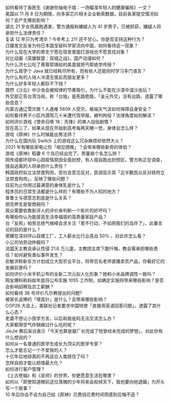 如何看待丁香医生《谢谢你抽电子烟：一场瞄准年轻人的健康骗局》一文？  
美国以 11 月 8 日为期限，向多家芯片相关企业勒索数据，目前各家提交情况如何？会产生哪些影响？  
湖北 21 岁女孩晨跑遇害，警方通报称嫌疑人为 41 岁男子，已被抓获，嫌疑人将承担什么法律责任？  
复读 12 年只为考清华？今年考上 211 还不甘心。你是否支持这种行为？  
日媒发文反省为何日本国宝级科学家流向中国，如何看待这一现象？  
为什么现在大学的男生宁愿在宿舍里面打游戏也不愿意找对象？  
对比动画《英雄联盟：双城之战》，国产动漫如何？  
为什么洪七公吃了黄蓉郭靖给的美食就把丐帮绝学传授？  
为什么我学个 Java 就已经耗尽所有，而有些人还能同时学习多门语言？  
为什么有的人待人冷漠无情反而朋友更多？  
为什么好多年轻人都存不下钱？  
既然《沙丘》中沙虫会被规律的节奏吸引，为什么不能在沙漠中溜沙虫玩？  
外交部正告台湾当局，称「台独」是死路绝路，「金元外交」没有出路，透露了哪些信息？  
内蒙古通辽雪灾致 1 人遇难 5609 人受灾，极端天气该如何保障自身安全？  
如何看待男子小区内酒驾几十米遭代驾举报，被判拘役？法律角度如何解读？  
如何评价游戏《使命召唤 18：先锋》的单人战役剧情？  
现在高三了，如果从现在开始到高考每两天睡一觉，身体会怎么样？  
游戏《原神》什么时候能出男法师？  
为什么在国内玩 Switch 上的游戏这么冗杂麻烦却依然大火？  
2021 年有哪些家电让你「相见恨晚」？会带来哪些新奇的体验？  
游戏《原神》稻妻 6 个岛已经出完了，质量排个名怎么排？  
网传成都环球中心因疫情原因全面封控，有人擅自跑出封控区，警方称正在调查，擅自逃离的人将承担什么责任？  
韩国政府拟立法禁食狗肉，受社会意见反对，民调显示其「近半数民众反对政府立法禁食狗肉」，反映了哪些问题？  
目前为止你用过最满意的身体乳是什么？  
程序员的日常生活都是什么样的？有哪些不为人知的地方？  
普鲁士与德意志到底是什么关系？  
朋克养生是智商税吗？  
观众需要依靠影评人的评价来判断一个影片的好坏吗？  
有哪些你认为能提高生活幸福感的高质量家庭产品？  
台「友邦」帕劳总统气候峰会求关注「若不行动，不如把我们的岛炸了」，此番言论的目的是什么？  
荣耀在深圳坪山自建工厂，工人薪水比行业高出 50% ，对此你怎么看？  
小公司怕劳动仲裁吗？  
法国天主教会承认性侵 21.6 万儿童，主教团主席下跪忏悔，教会需承担哪些责任？如何避免类似事件发生？  
俞敏洪称新东方计划成立大型农业平台，将带百名老师直播卖农产品，你看好它的发展前景吗？  
如何评价小米手机公布的全新二次元拟人化形象？她和小米品牌调性一致吗？  
网友爆料称蚂蚁年底将公布实施 1055 工作制，如确定实施将带来哪些影响？是否会影响招聘及员工薪酬？  
如何看待 38 号评价凡尔赛提出的问题?  
被家长追捧的「增高针」是什么？会带来哪些影响？  
COP26 大会上，美联社记者要求中国特使「直接用英语回答问题」，透露了其什么心态？  
老婆不想让小孩学方言，以后和我爸妈无法交流怎么办？  
大家都用空气炸锅做过什么吃的呢？  
JieJie 赛后采访表示「今天也算是替厂长完成了他曾经未完成的梦想」，对此你有什么想说的？  
如何从一名普通的医学生成长为顶尖的医学专家？  
怎么才能忘记一个不爱我的人？  
十亿年后地球真的不再适合人类居住了吗？  
怎样自拍才能让颜值最大化？  
如何进行客户管理？  
《上古卷轴》和《巫师》的世界，你更愿意生活在哪里？  
如何以「即使知道眼前这位落魄的少年将来会权倾天下，我也要向他退婚」为开头写一个故事？  
10 年后你会不会为自己给《原神》花费钱花费时间而感到后悔不迭？  
